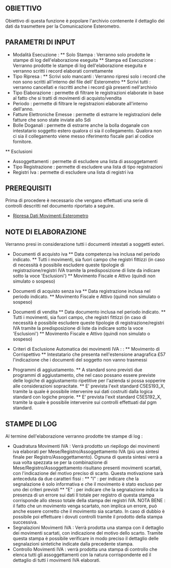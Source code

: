 ## OBIETTIVO
Obiettivo di questa funzione è popolare l'archivio contenente il dettaglio dei dati da
trasmettere per la Comunicazione Esterometro.

## PARAMETRI DI INPUT
* Modalità Esecuzione : 
** Solo Stampa  :  Verranno solo prodotte le stampe di log dell'elaborazione eseguita
** Stampa ed Esecuzione  :  Verranno prodotte le stampe di log dell'elaborazione eseguita e verranno scritti i record elaborati correttamente
* Tipo Ripresa  : 
** Scrivi solo mancanti :  Verranno ripresi solo i record che non sono scritti all'interno del file dell' Esterometro
** Scrivi tutti :  verranno cancellati e riscritti anche i record già presenti nell'archivio
* Tipo Elaborazione  :  permette di filtrare le registrazioni elaborate in base al fatto che si tratti di movimenti di acquisto/vendita
* Periodo  :  permette di filtrare le registrazioni elaborate all'interno dell'anno.
* Fatture Elettroniche Emesse :  permette di estrarre le registrazioni delle fatture che sono state inviate allo Sdi
* Bolle Doganali :  permette di estrarre anche la bolla doganale con intestatario soggetto estero
qualora ci sia il collegamento. Qualora non ci sia il collegamento viene messo riferimento fiscale pari al codice fornitore.

** Esclusioni
* Assoggettamenti :  permette di escludere una lista di assoggetamenti
* Tipo Registrazione :  permette di escludere una lista di tipo registrazioni
* Registri Iva :  permette di escludere una lista di registri iva

## PREREQUISITI
Prima di procedere è necessario che vengano effettuati una serie di controlli descritti nel documento riportato a seguire.

- [Ripresa Dati Movimenti Esterometro](Sorgenti/OJ/PGM/C5ES190P)

## NOTE DI ELABORAZIONE
Verranno presi in considerazione tutti i documenti intestati a soggetti esteri.

* Documenti di acquisto iva
** Data competenza iva inclusa nel periodo indicato.
** Tutti i movimenti, sia fuori campo che registri fittizzi (in caso di necessità è possibile escludere queste tipologie di registrazione/registri IVA tramite la predisposizione di liste da indicare sotto la voce 'Esclusioni')
** Movimento Fiscale e Attivo (quindi non simulato o sospeso)

* Documenti di acquisto senza iva
** Data registrazione inclusa nel periodo indicato.
** Movimento Fiscale e Attivo (quindi non simulato o sospeso)

* Documenti di vendita
** Data documento inclusa nel periodo indicato.
** Tutti i movimenti, sia fuori campo, che registri fittizzi (in caso di necessità è possibile escludere queste tipologie di registrazione/registri IVA tramite la predisposizione di liste da indicare sotto la voce 'Esclusioni')
** Movimento Fiscale e Attivo (quindi non simulato o sospeso)

* Criteri di Esclusione Automatica dei movimenti IVA :  : 
** Movimento di Corrispettivo
** Intestatario che presenta nell'estensione anagrafica £57 l'indicazione che i documenti del soggetto non vanno trasmessi

* Programmi di aggiustamento.
** A standard sono previsti due programmi di aggiustamento, che nel caso possano essere previste delle logiche di aggiustamento ripetitive per l'azienda si possa sopperire alle considerazioni sopracitate.
** E' prevista l'exit standard C5ES193_X, tramite la quale è possibile intervenire sui dati costruiti dalla logica standard con logiche proprie.
** E' prevista l'exit standard C5ES192_X, tramite la quale è possibile intervenire sui controlli effettuati dal pgm standard.

## STAMPE DI LOG
Al termine dell'elaborazione verranno prodotte tre stampe di log : 
* Quadratura Movimenti IVA :  Verrà prodotto un riepilogo dei movimenti iva elaborati per Mese/Registro/Assoggettamento IVA (più una sintesi finale per Registro/Assoggettamento).
Ognuna di questa sintesi verrà a sua volta spezzata se per la combinazione di Mese/Registro/Assoggettamento risultano presenti movimenti scartati, con l'indicazione del motivo preciso di scarto. Questa motivazione sarà anteceduta da due caratteri fissi : 
** "I" :  per indicare che la segnalazione è solo informativa e che il movimento è stato escluso per uno dei criteri previsti
** "E" :  per indicare che la segnalazione indica la presenza di un errore sui dati
Il totale per registro di questa stampa corrisponde allo stesso totale della stampa dei registri IVA. NOTA BENE :  il fatto che un movimento venga scartato, non implica un errore, può anche essere corretto che il movimento sia scartato. In caso di dubbio è possibile poi effettuare i dovuti controlli tramite il prodotto della stampa successiva.
* Segnalazioni Movimenti IVA :  Verrà prodotta una stampa con il dettaglio dei movimenti scartati, con indicazione del motivo dello scarto. Tramite questa stampa è possibile verificare in modo preciso il dettaglio delle segnalazioni sintetiche indicate dalla precedente stampa.
* Controllo Movimenti IVA :  verrà prodotta una stampa di controllo che elenca tutti gli assoggettamenti con la natura corrispondente ed il dettaglio di tutti i movimenti IVA elaborati.

